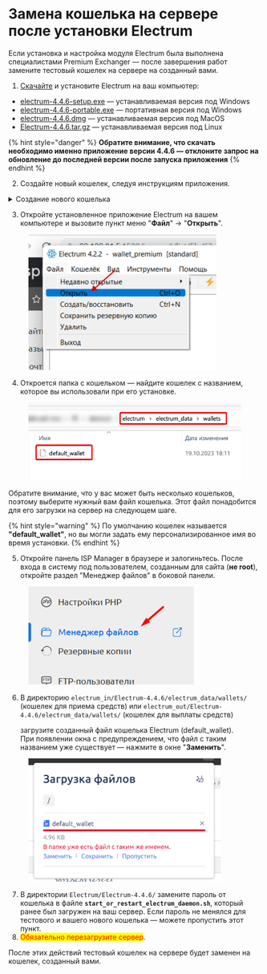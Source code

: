 # Замена кошелька на сервере после установки Electrum

Если установка и настройка модуля Electrum была выполнена специалистами Premium Exchanger — после завершения работ замените тестовый кошелек на сервере на созданный вами.

1. [Скачайте](https://download.electrum.org/4.3.3/) и установите Electrum на ваш компьютер:

* [electrum-4.4.6-setup.exe](https://download.electrum.org/4.4.6/electrum-4.4.6-setup.exe) — устанавливаемая версия под Windows
* [electrum-4.4.6-portable.exe](https://download.electrum.org/4.4.6/electrum-4.4.6-portable.exe) — портативная версия под Windows
* [electrum-4.4.6.dmg](https://download.electrum.org/4.4.6/electrum-4.4.6.dmg) — устанавливаемая версия под MacOS
* [Electrum-4.4.6.tar.gz](https://download.electrum.org/4.4.6/Electrum-4.4.6.tar.gz) — устанавливаемая версия под Linux

{% hint style="danger" %}
**Обратите внимание, что скачать необходимо именно приложение версии 4.4.6 — отклоните запрос на обновление до последней версии после запуска приложения**
{% endhint %}

2. Создайте новый кошелек, следуя инструкциям приложения.

<details>

<summary>Создание нового кошелька</summary>

Выберите "Стандартный кошелек"\
![](<../../.gitbook/assets/image (1375).png>)

Создайте новую seed-фразу\
![](<../../.gitbook/assets/image (1376).png>)

Запишите seed-фразу в блокнот\
![](<../../.gitbook/assets/image (1377).png>)

Введите seed-фразу полностью\
![](<../../.gitbook/assets/image (1378).png>)

<mark style="color:red;">Обязательно</mark> установите пароль на кошелек (от 16 символов — используйте латинские буквы и цифры) и запишите пароль в блокнот\
![](<../../.gitbook/assets/image (1379).png>)

</details>

3. Откройте установленное приложение Electrum на вашем компьютере и вызовите пункт меню "**Файл**" -> "**Открыть**".

<figure><img src="../../.gitbook/assets/изображение (145).png" alt="" width="375"><figcaption></figcaption></figure>

4. Откроется папка с кошельком — найдите кошелек с названием, которое вы использовали при его установке.

<figure><img src="../../.gitbook/assets/image (1420).png" alt="" width="482"><figcaption></figcaption></figure>

Обратите внимание, что у вас может быть несколько кошельков, поэтому выберите нужный вам файл кошелька. Этот файл понадобится для его загрузки на сервер на следующем шаге.

{% hint style="warning" %}
По умолчанию кошелек называется **"default\_wallet"**, но вы могли задать ему персонализированное имя во время установки.
{% endhint %}

5. Откройте панель ISP Manager в браузере и залогиньтесь. После входа в систему под пользователем, созданным для сайта (**не root**), откройте раздел "Менеджер файлов" в боковой панели.

<figure><img src="../../.gitbook/assets/image (1418).png" alt="" width="330"><figcaption></figcaption></figure>

6.  В директорию `electrum_in/Electrum-4.4.6/electrum_data/wallets/` (кошелек для приема средств) или `electrum_out/Electrum-4.4.6/electrum_data/wallets/` (кошелек для выплаты средств)&#x20;

    загрузите созданный файл кошелька Electrum (default\_wallet).\
    При появлении окна с предупреждением, что файл с таким названием уже существует — нажмите в окне "**Заменить**".

<figure><img src="../../.gitbook/assets/image (1419).png" alt="" width="384"><figcaption></figcaption></figure>

7. В директории `Electrum/Electrum-4.4.6/` замените пароль от кошелька в файле **`start_or_restart_electrum_daemon.sh`**, который ранее был загружен на ваш сервер. Если пароль не менялся для тестового и вашего нового кошелька — можете пропустить этот пункт.
8. <mark style="color:red;">Обязательно перезагрузите сервер</mark>.

После этих действий тестовый кошелек на сервере будет заменен на кошелек, созданный вами.
